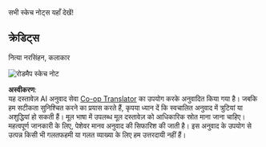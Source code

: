 <!--
CO_OP_TRANSLATOR_METADATA:
{
  "original_hash": "3a848466cb63aff1a93411affb152c2a",
  "translation_date": "2025-08-24T00:12:50+00:00",
  "source_file": "sketchnotes/README.md",
  "language_code": "hi"
}
-->
सभी स्केच नोट्स यहाँ देखें!

## क्रेडिट्स

नित्या नरसिंहन, कलाकार

![रोडमैप स्केच नोट](../../../sketchnotes/00-Roadmap.png)

**अस्वीकरण**:  
यह दस्तावेज़ AI अनुवाद सेवा [Co-op Translator](https://github.com/Azure/co-op-translator) का उपयोग करके अनुवादित किया गया है। जबकि हम सटीकता सुनिश्चित करने का प्रयास करते हैं, कृपया ध्यान दें कि स्वचालित अनुवाद में त्रुटियां या अशुद्धियां हो सकती हैं। मूल भाषा में उपलब्ध मूल दस्तावेज़ को आधिकारिक स्रोत माना जाना चाहिए। महत्वपूर्ण जानकारी के लिए, पेशेवर मानव अनुवाद की सिफारिश की जाती है। इस अनुवाद के उपयोग से उत्पन्न किसी भी गलतफहमी या गलत व्याख्या के लिए हम उत्तरदायी नहीं हैं।